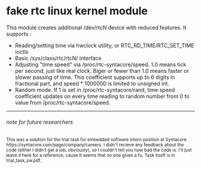 # fake rtc linux kernel module

This module creates additional /dev/rtcN device with reduced features.
It supports :
 * Reading/setting time via hwclock utility, or RTC_RD_TIME/RTC_SET_TIME ioctls
 * Basic /sys/class/rtc/rtcN/ interface
 * Adjusting "time speed" via /proc/rtc-syntacore/speed.
   1.0 means tick per second, just like real clock. Biger or fewer than 1.0
   means faster or slower passing of time. This coefficient supports up to
   6 digits in fractional part, and speed * 1000000 is limited to unsigned int.
 * Random mode. If 1 is set in /proc/rtc-syntacore/rand, time speed coefficient
   updates on every time reading to random number from 0 to value from
   /proc/rtc-syntacore/speed.

---

###### note for future researchers

<sup>
This was a solution for the trial task for embedded software intern position at
Syntacore https://syntacore.com/page/company/careers. I didn't recieve any
feedback about the code (either I didn't get a job, obviously), so I couldn't
tell you how bad the code is. I'll just leave it here for a reference, cause it
seems that no one gives a fu. Task itself is in trial_task_sw.pdf.
</sup>
